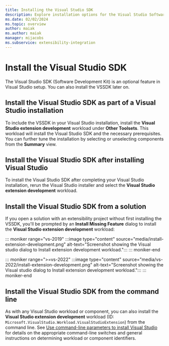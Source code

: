 ```yaml
---
title: Installing the Visual Studio SDK
description: Explore installation options for the Visual Studio Software Development Kit, including during Visual Studio installation.
ms.date: 02/02/2024
ms.topic: overview
author: maiak
ms.author: maiak
manager: mijacobs
ms.subservice: extensibility-integration
---
```

# Install the Visual Studio SDK

The Visual Studio SDK (Software Development Kit) is an optional feature in Visual Studio setup. You can also install the VSSDK later on.

## Install the Visual Studio SDK as part of a Visual Studio installation

To include the VSSDK in your Visual Studio installation, install the **Visual Studio extension development** workload under **Other Toolsets**. This workload will install the Visual Studio SDK and the necessary prerequisites. You can further tune the installation by selecting or unselecting components from the **Summary** view.

## Install the Visual Studio SDK after installing Visual Studio

To install the Visual Studio SDK after completing your Visual Studio installation, rerun the Visual Studio installer and select the **Visual Studio extension development** workload.

## Install the Visual Studio SDK from a solution

If you open a solution with an extensibility project without first installing the VSSDK, you'll be prompted by an **Install Missing Feature** dialog to install the **Visual Studio extension development** workload:

::: moniker range="vs-2019"
:::image type="content" source="media/install-extension-development.png" alt-text="Screenshot showing the Visual studio dialog to Install extension development workload.":::
::: moniker-end

::: moniker range=">=vs-2022"
:::image type="content" source="media/vs-2022/install-extension-development.png" alt-text="Screenshot showing the Visual studio dialog to Install extension development workload.":::
::: moniker-end

## Install the Visual Studio SDK from the command line

As with any Visual Studio workload or component, you can also install the **Visual Studio extension development** workload (ID: `Microsoft.VisualStudio.Workload.VisualStudioExtension`) from the command line. See [Use command-line parameters to install Visual Studio](../install/use-command-line-parameters-to-install-visual-studio.md) for details on the appropriate command-line switches and general instructions on determining workload or component identifiers.
